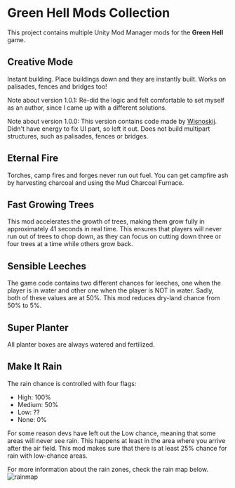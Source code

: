 # Green Hell Mods Collection

This project contains multiple Unity Mod Manager mods for the **Green Hell** game.

## Creative Mode

Instant building. Place buildings down and they are instantly built. Works on palisades, fences and bridges too!

Note about version 1.0.1: Re-did the logic and felt comfortable to set myself as an author, since I came up with a different solutions.

Note about version 1.0.0: This version contains code made by [Wisnoskij](https://github.com/wisnoskij/GreenHell.CreativeMode). Didn't have energy to fix UI part, so left it out. Does not build multipart structures, such as palisades, fences or bridges.

## Eternal Fire

Torches, camp fires and forges never run out fuel. You can get campfire ash by harvesting charcoal and using the Mud Charcoal Furnace.

## Fast Growing Trees

This mod accelerates the growth of trees, making them grow fully in approximately 41 seconds in real time. This ensures that players will never run out of trees to chop down, as they can focus on cutting down three or four trees at a time while others grow back.

## Sensible Leeches

The game code contains two different chances for leeches, one when the player is in water and other one when the player is NOT in water. Sadly, both of these values are at 50%. This mod reduces dry-land chance from 50% to 5%.

## Super Planter

All planter boxes are always watered and fertilized.

## Make It Rain

The rain chance is controlled with four flags:
- High: 100%
- Medium: 50%
- Low: ??
- None: 0%

For some reason devs have left out the Low chance, meaning that some areas will never see rain. This happens at least in the area where you arrive after the air field. This mod makes sure that there is at least 25% chance for rain with low-chance areas.

For more information about the rain zones, check the rain map below.
![rainmap](https://github.com/user-attachments/assets/94890a68-debe-4b20-981a-133cb726f6a9)
